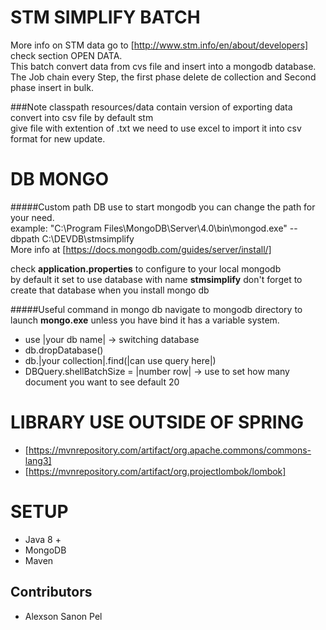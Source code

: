 STM SIMPLIFY BATCH
===================
More info on STM data go to [http://www.stm.info/en/about/developers] check section OPEN DATA.<br>
This batch convert data from cvs file and insert into a mongodb database.<br>
The Job chain every Step, the first phase delete de collection and Second phase insert in bulk.<br>

###Note
classpath resources/data contain version of exporting data convert into csv file by default stm <br>
give file with extention of .txt we need to use excel to import it into csv format for new update.<br>

DB MONGO
========
#####Custom path DB use to start mongodb you can change the path for your need. <br>
example: "C:\Program Files\MongoDB\Server\4.0\bin\mongod.exe" --dbpath C:\DEVDB\stmsimplify <br>
More info at [https://docs.mongodb.com/guides/server/install/]

check <b>application.properties</b> to configure to your local mongodb<br>
by default it set to use database with name <b>stmsimplify</b> don't forget to create that database when you install mongo db<br>

#####Useful command in mongo db
navigate to mongodb directory to launch <b>mongo.exe</b> unless you have bind it has a variable system.<br>

- use |your db name| -> switching database
- db.dropDatabase()
- db.|your collection|.find(|can use query here|) 
- DBQuery.shellBatchSize = |number row|  -> use to set how many document you want to see default 20

LIBRARY USE OUTSIDE OF SPRING
=============================

- [https://mvnrepository.com/artifact/org.apache.commons/commons-lang3]
- [https://mvnrepository.com/artifact/org.projectlombok/lombok]

SETUP
======
- Java 8 +
- MongoDB 
- Maven

Contributors
------------
- Alexson Sanon Pel